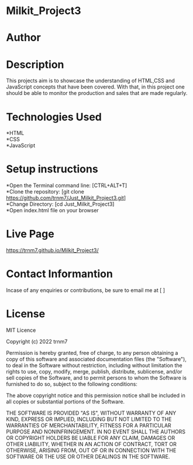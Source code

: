 # Milkit_Project3
# Author
# Description
This projects aim is to showcase the understanding of HTML,CSS and JavaScript concepts that have been covered. With that, in this project one should be able to monitor the production and sales that are made regularly.
# Technologies Used
*HTML<br>
*CSS<br>
*JavaScript<br>
# Setup instructions
*Open the Terminal command line: [CTRL+ALT+T]<br>
*Clone the repository: [git clone https://github.com/trnm7/Just_Milkit_Project3.git]<br>
*Change Directory: [cd Just_Milkit_Project3]<br>
*Open index.html file on your browser
# Live Page
https://trnm7.github.io/Milkit_Project3/
# Contact Informantion
Incase of any enquiries or contributions, be sure to email me at [    ]
# License
MIT Licence<br>

Copyright (c) 2022 trnm7<br>

Permission is hereby granted, free of charge, to any person obtaining a copy
of this software and associated documentation files (the "Software"), to deal
in the Software without restriction, including without limitation the rights
to use, copy, modify, merge, publish, distribute, sublicense, and/or sell
copies of the Software, and to permit persons to whom the Software is
furnished to do so, subject to the following conditions:

The above copyright notice and this permission notice shall be included in all
copies or substantial portions of the Software.

THE SOFTWARE IS PROVIDED "AS IS", WITHOUT WARRANTY OF ANY KIND, EXPRESS OR
IMPLIED, INCLUDING BUT NOT LIMITED TO THE WARRANTIES OF MERCHANTABILITY,
FITNESS FOR A PARTICULAR PURPOSE AND NONINFRINGEMENT. IN NO EVENT SHALL THE
AUTHORS OR COPYRIGHT HOLDERS BE LIABLE FOR ANY CLAIM, DAMAGES OR OTHER
LIABILITY, WHETHER IN AN ACTION OF CONTRACT, TORT OR OTHERWISE, ARISING FROM,
OUT OF OR IN CONNECTION WITH THE SOFTWARE OR THE USE OR OTHER DEALINGS IN THE
SOFTWARE.

